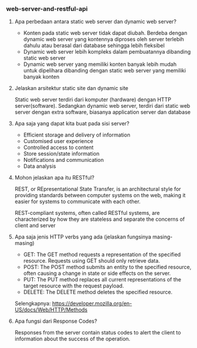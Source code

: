 ### web-server-and-restful-api

1. Apa perbedaan antara static web server dan dynamic web server?
   - Konten pada static web server tidak dapat diubah. Berdeba dengan dynamic web server yang kontennya diproses oleh server terlebih dahulu atau berasal dari database sehingga lebih fleksibel
   - Dynamic web server lebih kompleks dalam pembuatannya dibanding static web server
   - Dynamic web server yang memiliki konten banyak lebih mudah untuk dipelihara dibanding dengan static web server yang memiliki banyak konten
   
2. Jelaskan arsitektur static site dan dynamic site
   
   Static web server terdiri dari komputer (hardware) dengan HTTP server(software). Sedangkan dynamic web server, terdiri dari static web server dengan extra software, biasanya application server dan database

3. Apa saja yang dapat kita buat pada sisi server?
   - Efficient storage and delivery of information
   - Customised user experience
   - Controlled access to content
   - Store session/state information
   - Notifications and communication
   - Data analysis
  
4. Mohon jelaskan apa itu RESTful?
   
   REST, or REpresentational State Transfer, is an architectural style for providing standards between computer systems on the web, making it easier for systems to communicate with each other. 
   
   REST-compliant systems, often called RESTful systems, are characterized by how they are stateless and separate the concerns of client and server


5. Apa saja jenis HTTP verbs yang ada (jelaskan fungsinya masing-masing)
   - GET: The GET method requests a representation of the specified resource. Requests using GET should only retrieve data.
   - POST: The POST method submits an entity to the specified resource, often causing a change in state or side effects on the server.
   - PUT: The PUT method replaces all current representations of the target resource with the request payload.
   - DELETE: The DELETE method deletes the specified resource.
    
    Selengkapnya: https://developer.mozilla.org/en-US/docs/Web/HTTP/Methods

6. Apa fungsi dari Response Codes?
   
   Responses from the server contain status codes to alert the client to information about the success of the operation.